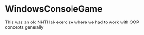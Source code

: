 # WindowsConsoleGame
This was an old NHTI lab exercise where we had to work with OOP concepts generally
